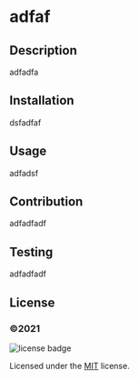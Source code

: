 # adfaf
  
  ## Description
  adfadfa

  ## Installation
  dsfadfaf

  ## Usage
  adfadsf

  ## Contribution
  adfadfadf

  ## Testing
  adfadfadf

  ## License
  ### ©️2021 

  ![license badge](https://img.shields.io/static/v1?label=license&message=MIT&color=red)

  Licensed under the [MIT](./utils/MIT) license.
  
  